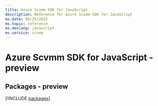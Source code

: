 ```yaml
---
title: Azure Scvmm SDK for JavaScript
description: Reference for Azure Scvmm SDK for JavaScript
ms.date: 09/25/2025
ms.topic: reference
ms.devlang: javascript
ms.service: scvmm
---
```

# Azure Scvmm SDK for JavaScript - preview
## Packages - preview
[!INCLUDE [packages](scvmm-index.md)]